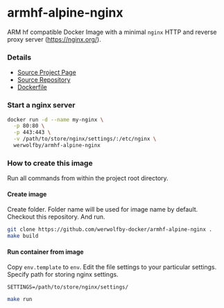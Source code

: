 # armhf-alpine-nginx

ARM hf compatible Docker Image with a minimal `nginx` HTTP and reverse proxy server (https://nginx.org/).

### Details
- [Source Project Page](https://github.com/werwolfby/docker-armhf-alpine-nginx)
- [Source Repository](https://github.com/werwolfby/docker-armhf-alpine-nginx)
- [Dockerfile](https://github.com/werwolfby/docker-armhf-alpine-nginx/blob/master/Dockerfile)

### Start a nginx server
```bash
docker run -d --name my-nginx \
  -p 80:80 \
  -p 443:443 \
  -v /path/to/store/nginx/settings/:/etc/nginx \
  werwolfby/armhf-alpine-nginx
```

### How to create this image

Run all commands from within the project root directory.

#### Create image
Create folder. Folder name will be used for image name by default. 
Checkout this repository. And run.
```bash
git clone https://github.com/werwolfby-docker/armhf-alpine-nginx .
make build
```


#### Run container from image
Copy `env.template` to `env`. Edit the file settings to your particular settings.
Specify path for storing nginx settings.
```
SETTINGS=/path/to/store/nginx/settings/
```

```bash
make run
```
